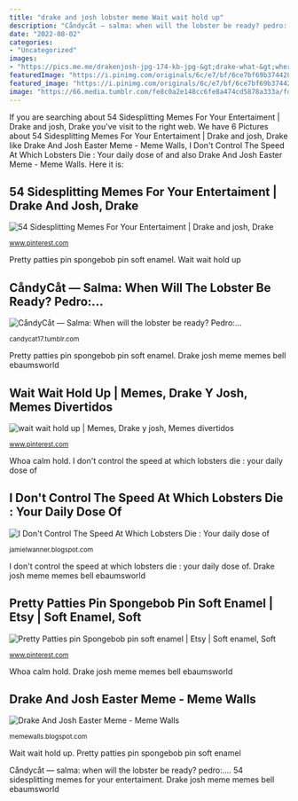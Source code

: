 ```yaml
---
title: "drake and josh lobster meme Wait wait hold up"
description: "Cåndycåt — salma: when will the lobster be ready? pedro:..."
date: "2022-08-02"
categories:
- "Uncategorized"
images:
- "https://pics.me.me/drakenjosh-jpg-174-kb-jpg-&gt;drake-what-&gt;where-is-the-body-44973970.png"
featuredImage: "https://i.pinimg.com/originals/6c/e7/bf/6ce7bf69b3744283a2857473ea2a1caa.jpg"
featured_image: "https://i.pinimg.com/originals/6c/e7/bf/6ce7bf69b3744283a2857473ea2a1caa.jpg"
image: "https://66.media.tumblr.com/fe8c0a2e148cc6fe8a474cd5878a333a/fd1cff9a5c87f0af-0e/s1280x1920/c4c4e0c8baabbf5ed682eba9d504a308f92cdd48.jpg"
---
```


If you are searching about 54 Sidesplitting Memes For Your Entertaiment | Drake and josh, Drake you've visit to the right web. We have 6 Pictures about 54 Sidesplitting Memes For Your Entertaiment | Drake and josh, Drake like Drake And Josh Easter Meme - Meme Walls, I Don&#039;t Control The Speed At Which Lobsters Die : Your daily dose of and also Drake And Josh Easter Meme - Meme Walls. Here it is:

## 54 Sidesplitting Memes For Your Entertaiment | Drake And Josh, Drake

![54 Sidesplitting Memes For Your Entertaiment | Drake and josh, Drake](https://i.pinimg.com/originals/6c/e7/bf/6ce7bf69b3744283a2857473ea2a1caa.jpg "I don&#039;t control the speed at which lobsters die : your daily dose of")

<small>www.pinterest.com</small>

Pretty patties pin spongebob pin soft enamel. Wait wait hold up

## CåndyCåt — Salma: When Will The Lobster Be Ready? Pedro:...

![CåndyCåt — Salma: When will the lobster be ready? Pedro:...](https://66.media.tumblr.com/fe8c0a2e148cc6fe8a474cd5878a333a/fd1cff9a5c87f0af-0e/s1280x1920/c4c4e0c8baabbf5ed682eba9d504a308f92cdd48.jpg "I don&#039;t control the speed at which lobsters die : your daily dose of")

<small>candycat17.tumblr.com</small>

Pretty patties pin spongebob pin soft enamel. Drake josh meme memes bell ebaumsworld

## Wait Wait Hold Up | Memes, Drake Y Josh, Memes Divertidos

![wait wait hold up | Memes, Drake y josh, Memes divertidos](https://i.pinimg.com/originals/69/67/11/6967113edf0b6f8e9a170ea154ca76cf.jpg "Drake josh meme memes bell ebaumsworld")

<small>www.pinterest.com</small>

Whoa calm hold. I don&#039;t control the speed at which lobsters die : your daily dose of

## I Don&#039;t Control The Speed At Which Lobsters Die : Your Daily Dose Of

![I Don&#039;t Control The Speed At Which Lobsters Die : Your daily dose of](https://img.ifunny.co/images/0441e4bb30184ae1c25b0957416f1fa20efa8c3f3430a8436b924697f12e65a2_1.jpg "Drake josh meme memes bell ebaumsworld")

<small>jamielwanner.blogspot.com</small>

I don&#039;t control the speed at which lobsters die : your daily dose of. Drake josh meme memes bell ebaumsworld

## Pretty Patties Pin Spongebob Pin Soft Enamel | Etsy | Soft Enamel, Soft

![Pretty Patties pin Spongebob pin soft enamel | Etsy | Soft enamel, Soft](https://i.pinimg.com/236x/63/bf/17/63bf179bc5ca8984e0816805c1289788.jpg?nii=t "Pretty patties pin spongebob pin soft enamel")

<small>www.pinterest.com</small>

Whoa calm hold. Drake josh meme memes bell ebaumsworld

## Drake And Josh Easter Meme - Meme Walls

![Drake And Josh Easter Meme - Meme Walls](https://pics.me.me/drakenjosh-jpg-174-kb-jpg-&gt;drake-what-&gt;where-is-the-body-44973970.png "Whoa calm hold")

<small>memewalls.blogspot.com</small>

Wait wait hold up. Pretty patties pin spongebob pin soft enamel

Cåndycåt — salma: when will the lobster be ready? pedro:.... 54 sidesplitting memes for your entertaiment. Drake josh meme memes bell ebaumsworld
